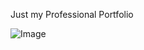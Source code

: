Just my Professional Portfolio

![Image](https://github.com/jpmendesdev/Portfolio/issues/1#issue-2824751674)

 

 
 
